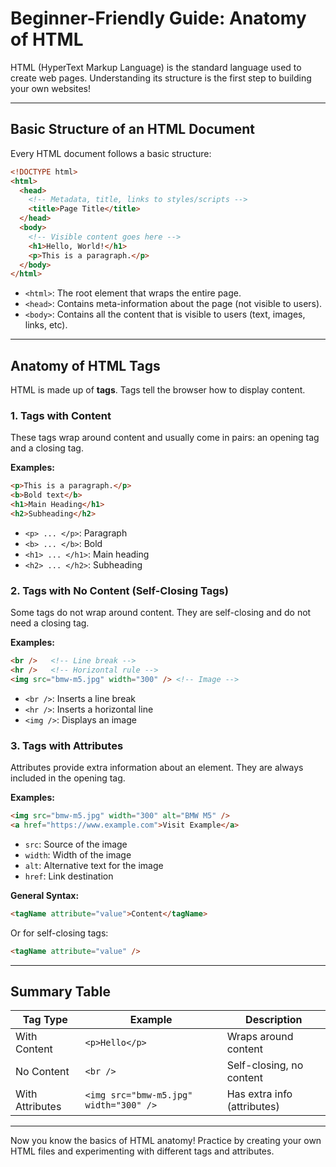 # Beginner-Friendly Guide: Anatomy of HTML

HTML (HyperText Markup Language) is the standard language used to create web pages. Understanding its structure is the first step to building your own websites!

---

## Basic Structure of an HTML Document

Every HTML document follows a basic structure:

```html
<!DOCTYPE html>
<html>
  <head>
    <!-- Metadata, title, links to styles/scripts -->
    <title>Page Title</title>
  </head>
  <body>
    <!-- Visible content goes here -->
    <h1>Hello, World!</h1>
    <p>This is a paragraph.</p>
  </body>
</html>
```

- `<html>`: The root element that wraps the entire page.
- `<head>`: Contains meta-information about the page (not visible to users).
- `<body>`: Contains all the content that is visible to users (text, images, links, etc).

---

## Anatomy of HTML Tags

HTML is made up of **tags**. Tags tell the browser how to display content.

### 1. Tags with Content
These tags wrap around content and usually come in pairs: an opening tag and a closing tag.

**Examples:**
```html
<p>This is a paragraph.</p>
<b>Bold text</b>
<h1>Main Heading</h1>
<h2>Subheading</h2>
```

- `<p> ... </p>`: Paragraph
- `<b> ... </b>`: Bold
- `<h1> ... </h1>`: Main heading
- `<h2> ... </h2>`: Subheading

### 2. Tags with No Content (Self-Closing Tags)
Some tags do not wrap around content. They are self-closing and do not need a closing tag.

**Examples:**
```html
<br />   <!-- Line break -->
<hr />   <!-- Horizontal rule -->
<img src="bmw-m5.jpg" width="300" /> <!-- Image -->
```

- `<br />`: Inserts a line break
- `<hr />`: Inserts a horizontal line
- `<img />`: Displays an image

### 3. Tags with Attributes
Attributes provide extra information about an element. They are always included in the opening tag.

**Examples:**
```html
<img src="bmw-m5.jpg" width="300" alt="BMW M5" />
<a href="https://www.example.com">Visit Example</a>
```

- `src`: Source of the image
- `width`: Width of the image
- `alt`: Alternative text for the image
- `href`: Link destination

**General Syntax:**
```html
<tagName attribute="value">Content</tagName>
```
Or for self-closing tags:
```html
<tagName attribute="value" />
```

---

## Summary Table

| Tag Type           | Example                                 | Description                  |
|--------------------|-----------------------------------------|------------------------------|
| With Content       | `<p>Hello</p>`                          | Wraps around content         |
| No Content         | `<br />`                                | Self-closing, no content     |
| With Attributes    | `<img src="bmw-m5.jpg" width="300" />` | Has extra info (attributes)  |

---

Now you know the basics of HTML anatomy! Practice by creating your own HTML files and experimenting with different tags and attributes.
